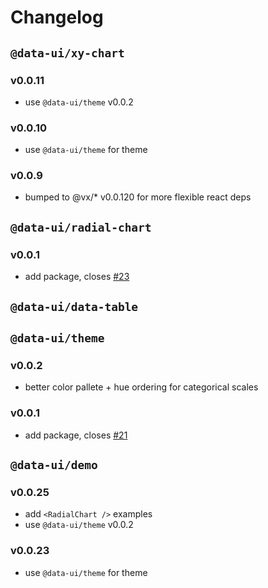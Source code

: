 # Changelog

## `@data-ui/xy-chart`
### v0.0.11
- use `@data-ui/theme` v0.0.2

### v0.0.10
- use `@data-ui/theme` for theme

### v0.0.9
- bumped to @vx/* v0.0.120 for more flexible react deps


## `@data-ui/radial-chart`
### v0.0.1
- add package, closes [#23](https://github.com/williaster/data-ui/issues/23)


## `@data-ui/data-table`


## `@data-ui/theme`
### v0.0.2
- better color pallete + hue ordering for categorical scales
### v0.0.1
- add package, closes [#21](https://github.com/williaster/data-ui/issues/21)


## `@data-ui/demo`
### v0.0.25
- add `<RadialChart />` examples
- use `@data-ui/theme` v0.0.2

### v0.0.23
- use `@data-ui/theme` for theme
